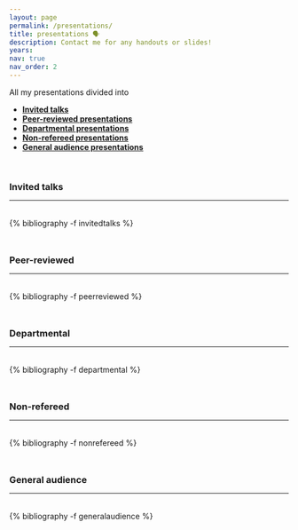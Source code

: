 ```yaml
---
layout: page
permalink: /presentations/
title: presentations 🗣
description: Contact me for any handouts or slides!
years:
nav: true
nav_order: 2
---
```

<!-- _pages/talks.md -->

<p> 
All my presentations divided into 
</p>


<p>
<ul>
    <li><a href="#invited"><b>Invited talks</b></a></li>
    <li><a href="#peerreviewed"><b>Peer-reviewed presentations</b></a></li>
    <li><a href="#departmental"><b>Departmental presentations</b></a></li>
    <li><a href="#nonrefereed"><b>Non-refereed presentations</b></a></li>
    <li><a href="#general"><b>General audience presentations</b></a></li>
</ul>
</p>


<div class="publications">

<a id="invited"><h3 style="margin-top: 3.3rem; margin-bottom: 0.3rem;">Invited talks</h3></a>
<hr style="color: var(--global-text-color); height: 1px; margin-bottom: 2rem;">
{% bibliography -f invitedtalks %}

<a id="peerreviewed"><h3 style="margin-top: 3rem; margin-bottom: 0.3rem;">Peer-reviewed</h3></a>
<hr style="color: var(--global-text-color); height: 1px; margin-bottom: 2rem;">

{% bibliography -f peerreviewed %} 

<a id="departmental"><h3 style="margin-top: 3rem; margin-bottom: 0.3rem;">Departmental</h3></a>
<hr style="color: var(--global-text-color); height: 1px; margin-bottom: 2rem;">
  
{% bibliography -f departmental %}
 
<a id="nonrefereed"><h3 style="margin-top: 3rem; margin-bottom: 0.3rem;">Non-refereed</h3></a>
<hr style="color: var(--global-text-color); height: 1px; margin-bottom: 2rem;">
  
{% bibliography -f nonrefereed %}

<a id="general"><h3 style="margin-top: 3rem; margin-bottom: 0.3rem;">General audience</h3></a>
<hr style="color: var(--global-text-color); height: 1px; margin-bottom: 2rem;">
  
{% bibliography -f generalaudience %}

</div>

<div class="publications">
